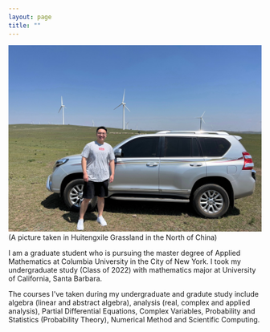 ```yaml
---
layout: page
title: ""
---
```


![Personal Photo](assets/IMG_6610.JPG)
(A picture taken in Huitengxile Grassland in the North of China)

I am a graduate student who is pursuing the master degree of Applied Mathematics at Columbia University in the City of New York. I took my undergraduate study (Class of 2022) with mathematics major at University of California, Santa Barbara. 

The courses I've taken during my undergraduate and gradute study include algebra (linear and abstract algebra), analysis (real, complex and applied analysis), Partial Differential Equations, Complex Variables, Probability and Statistics (Probability Theory), Numerical Method and Scientific Computing.
